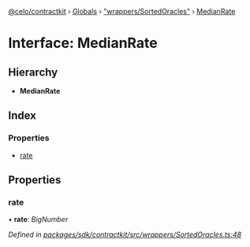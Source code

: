 [@celo/contractkit](../README.md) › [Globals](../globals.md) › ["wrappers/SortedOracles"](../modules/_wrappers_sortedoracles_.md) › [MedianRate](_wrappers_sortedoracles_.medianrate.md)

# Interface: MedianRate

## Hierarchy

* **MedianRate**

## Index

### Properties

* [rate](_wrappers_sortedoracles_.medianrate.md#rate)

## Properties

###  rate

• **rate**: *BigNumber*

*Defined in [packages/sdk/contractkit/src/wrappers/SortedOracles.ts:48](https://github.com/celo-org/celo-monorepo/blob/contractkit-v1.2.2/packages/sdk/contractkit/src/wrappers/SortedOracles.ts#L48)*

